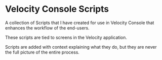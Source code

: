 # Velocity Console Scripts
A collection of Scripts that I have created for use in Velocity Console
that enhances the workflow of the end-users.

These scripts are tied to screens in the Velocity application.

Scripts are added with context explaining what they do, but they are never
the full picture of the entire process.


